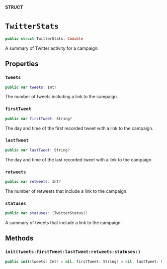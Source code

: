 **STRUCT**

# `TwitterStats`

```swift
public struct TwitterStats: Codable
```

A summary of Twitter activity for a campaign.

## Properties
### `tweets`

```swift
public var tweets: Int?
```

The number of tweets including a link to the campaign.

### `firstTweet`

```swift
public var firstTweet: String?
```

The day and time of the first recorded tweet with a link to the campaign.

### `lastTweet`

```swift
public var lastTweet: String?
```

The day and time of the last recorded tweet with a link to the campaign.

### `retweets`

```swift
public var retweets: Int?
```

The number of retweets that include a link to the campaign.

### `statuses`

```swift
public var statuses: [TwitterStatus]?
```

A summary of tweets that include a link to the campaign.

## Methods
### `init(tweets:firstTweet:lastTweet:retweets:statuses:)`

```swift
public init(tweets: Int? = nil, firstTweet: String? = nil, lastTweet: String? = nil, retweets: Int? = nil, statuses: [TwitterStatus]? = nil)
```
